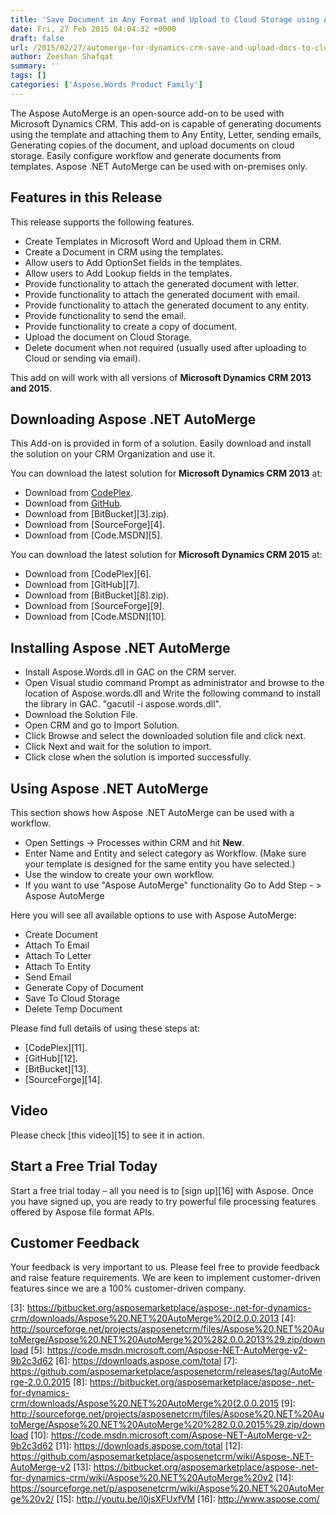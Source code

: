 ```yaml
---
title: 'Save Document in Any Format and Upload to Cloud Storage using Aspose .NET AutoMerge for Dynamics CRM'
date: Fri, 27 Feb 2015 04:04:32 +0000
draft: false
url: /2015/02/27/automerge-for-dynamics-crm-save-and-upload-docs-to-cloud-storage/
author: Zeeshan Shafqat
summary: ''
tags: []
categories: ['Aspose.Words Product Family']
---
```


The Aspose AutoMerge is an open-source add-on to be used with Microsoft Dynamics CRM. This add-on is capable of generating documents using the template and attaching them to Any Entity, Letter, sending emails, Generating copies of the document, and upload documents on cloud storage. Easily configure workflow and generate documents from templates. Aspose .NET AutoMerge can be used with on-premises only.

## Features in this Release

This release supports the following features.

*   Create Templates in Microsoft Word and Upload them in CRM.
*   Create a Document in CRM using the templates.
*   Allow users to Add OptionSet fields in the templates.
*   Allow users to Add Lookup fields in the templates.
*   Provide functionality to attach the generated document with letter.
*   Provide functionality to attach the generated document with email.
*   Provide functionality to attach the generated document to any entity.
*   Provide functionality to send the email.
*   Provide functionality to create a copy of document.
*   Upload the document on Cloud Storage.
*   Delete document when not required (usually used after uploading to Cloud or sending via email).

This add on will work with all versions of **Microsoft Dynamics CRM 2013 and 2015**.

## Downloading Aspose .NET AutoMerge

This Add-on is provided in form of a solution. Easily download and install the solution on your CRM Organization and use it.

You can download the latest solution for **Microsoft Dynamics CRM 2013** at:

*   Download from [CodePlex][1].
*   Download from [GitHub][2].
*   Download from [BitBucket][3].zip).
*   Download from [SourceForge][4].
*   Download from [Code.MSDN][5].

You can download the latest solution for **Microsoft Dynamics CRM 2015** at:

*   Download from [CodePlex][6].
*   Download from [GitHub][7].
*   Download from [BitBucket][8].zip).
*   Download from [SourceForge][9].
*   Download from [Code.MSDN][10].

## Installing Aspose .NET AutoMerge

*   Install Aspose.Words.dll in GAC on the CRM server.
*   Open Visual studio command Prompt as administrator and browse to the location of Aspose.words.dll and Write the following command to install the library in GAC. "gacutil -i aspose.words.dll".  
    [](https://blog.aspose.com/wp-content/uploads/sites/2/2014/12/InstallGuide5.png)
*   Download the Solution File.
*   Open CRM and go to Import Solution.
*   Click Browse and select the downloaded solution file and click next.
*   Click Next and wait for the solution to import.
*   Click close when the solution is imported successfully.

## Using Aspose .NET AutoMerge

This section shows how Aspose .NET AutoMerge can be used with a workflow.

*   Open Settings -> Processes within CRM and hit **New**.
*   Enter Name and Entity and select category as Workflow. (Make sure your template is designed for the same entity you have selected.)
*   Use the window to create your own workflow.
*   If you want to use "Aspose AutoMerge" functionality Go to Add Step - > Aspose AutoMerge  
    [](https://blog.aspose.com/wp-content/uploads/sites/2/2015/02/Aspose-.NET-AutoMerge-v2.jpg)

Here you will see all available options to use with Aspose AutoMerge:

*   Create Document
*   Attach To Email
*   Attach To Letter
*   Attach To Entity
*   Send Email
*   Generate Copy of Document
*   Save To Cloud Storage
*   Delete Temp Document

Please find full details of using these steps at:

*   [CodePlex][11].
*   [GitHub][12].
*   [BitBucket][13].
*   [SourceForge][14].

## Video

Please check [this video][15] to see it in action.

## Start a Free Trial Today

Start a free trial today – all you need is to [sign up][16] with Aspose. Once you have signed up, you are ready to try powerful file processing features offered by Aspose file format APIs.

## Customer Feedback

Your feedback is very important to us. Please feel free to provide feedback and raise feature requirements. We are keen to implement customer-driven features since we are a 100% customer-driven company.




[1]: https://downloads.aspose.com/total
[2]: https://github.com/asposemarketplace/asposenetcrm/releases/tag/AutoMerge-2.0.0.2013
[3]: https://bitbucket.org/asposemarketplace/aspose-.net-for-dynamics-crm/downloads/Aspose%20.NET%20AutoMerge%20(2.0.0.2013
[4]: http://sourceforge.net/projects/asposenetcrm/files/Aspose%20.NET%20AutoMerge/Aspose%20.NET%20AutoMerge%20%282.0.0.2013%29.zip/download
[5]: https://code.msdn.microsoft.com/Aspose-NET-AutoMerge-v2-9b2c3d62
[6]: https://downloads.aspose.com/total
[7]: https://github.com/asposemarketplace/asposenetcrm/releases/tag/AutoMerge-2.0.0.2015
[8]: https://bitbucket.org/asposemarketplace/aspose-.net-for-dynamics-crm/downloads/Aspose%20.NET%20AutoMerge%20(2.0.0.2015
[9]: http://sourceforge.net/projects/asposenetcrm/files/Aspose%20.NET%20AutoMerge/Aspose%20.NET%20AutoMerge%20%282.0.0.2015%29.zip/download
[10]: https://code.msdn.microsoft.com/Aspose-NET-AutoMerge-v2-9b2c3d62
[11]: https://downloads.aspose.com/total
[12]: https://github.com/asposemarketplace/asposenetcrm/wiki/Aspose-.NET-AutoMerge-v2
[13]: https://bitbucket.org/asposemarketplace/aspose-.net-for-dynamics-crm/wiki/Aspose%20.NET%20AutoMerge%20v2
[14]: https://sourceforge.net/p/asposenetcrm/wiki/Aspose%20.NET%20AutoMerge%20v2/
[15]: http://youtu.be/l0jsXFUxfVM
[16]: http://www.aspose.com/




